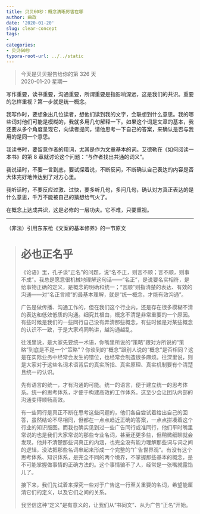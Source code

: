 ```yaml
---
title: 贝贝60秒：概念清晰厉害在哪
author: 曲政
date: '2020-01-20'
slug: clear-concept
tags:
- 
categories:
- 贝贝60秒
typora-root-url: ../../static
---
```

> 今天是贝贝报告给你的第 326 天   
> 2020-01-20 星期一 

写作重要，读书重要，沟通重要，所谓重要是指影响深远，这是我们的共识。重要的怎样重视？第一步就是统一概念。

我写作时，要想象出几位读者，想他们读到我的文字，会联想到什么意思。我的哪些词对他们可能是模糊的，我就多用几句解释一下。如果这个词是文章的基本，我还要从多个角度呈现它，向读者提问，请他思考一下自己的答案，来确认是否与我用的是同一个意思。

我读书时，要留意作者的用词，尤其是作为文章基本的词。艾德勒在《如何阅读一本书》的第 8 章就讨论这个问题：“与作者找出共通的词义”。

我说话时，不要一言到底，要试探着说，不断反问，不断确认自己表达的内容是否大体完好地传达到了对方心里。

我听话时，不要反应过激、过快，要多听几句，多问几句，确认对方真正表达的是什么意思，千万不能被自己的猜想给气火了。

在概念上达成共识，这是必修的一层功夫。它不难，只要重视。

---

（非法）引用东东枪《文案的基本修养》的一节原文

>   # 必也正名乎
>
>   《论语》里，孔子谈“正名”的问题，说“名不正，则言不顺；言不顺，则事不成”。我总是愿意很机械地理解这句话——“名正”，是说要名实相符，是给事物正确的定义，是概念的明确和统一；“言顺”则指清楚的表达、有效的沟通——对“名正言顺”的最基本理解，就是“统一概念，才能有效沟通”。
>
>   广告是做传播、沟通工作的，但在我们这个行业内，还是存在很多模糊不清的表达和低效低质的沟通。细究其根由，概念不清是非常重要的一个原因。有些时候是我们的一些同行自己没有弄清那些概念，有些时候是对某些概念的认识不一致，于是大家鸡同鸭讲，越沟通越乱。
>
>   往浅里说，是大家先要统一术语，你嘴里所说的“策略”跟对方所说的“策略”到底是不是一个“策略”？你谈到的“概念”跟别人说的“概念”是否相同？这是在实际业务中经常会发生的错位，也经常会制造很多麻烦。往深里说，则是大家对于这些名词术语背后的真实所指、真实原理、真实机制要有个清楚且统一的认识。
>
>   先有语言的统一，才有沟通的可能。统一的语言，便于建立统一的思考体系。统一的思考体系，才便于构建高效的工作体系。这至少会让团队内部的沟通变得顺畅高效。
>
>   有一些同行是真正不断在思考这些问题的，他们各自尝试着给出自己的回答，虽然结论不尽相同，但都在一点点趋近正确的答案，一点点拼凑着这个行业的知识版图。而我也确实见到过一些广告同行或准同行，他们平时嘴里常说的也是我们大家常说的那些专业名词，甚至还更多些，但稍微细聊就会发现，他并不清楚那些词真正的内涵，也完全没有能力理解那些词与词之间的逻辑，没法把那些名词串起来形成一个完整的“广告世界观”。有没有这个思考体系、知识体系，是完全不同的两个境界，不掌握那些基本的概念，是不可能掌握做事情的正确方法的。这个事情骗不了人，经常是一张嘴就露馅儿了。
>
>   接下来，我们先试着来探究一些对于广告这一行至关重要的名词，希望能厘清它们的定义，以及它们之间的关系。
>
>   我坚信这种“定义”是有意义的，让我们从“书同文”、从为广告“正名”开始。